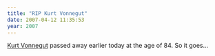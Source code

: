 ```yaml
---
title: "RIP Kurt Vonnegut"
date: 2007-04-12 11:35:53
year: 2007
---
```

<a href="http://www.vonnegut.com/">Kurt Vonnegut</a> passed away earlier today at the age of 84.  So it goes...

